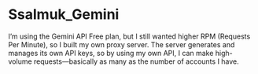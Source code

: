 # Ssalmuk_Gemini
I’m using the Gemini API Free plan, but I still wanted higher RPM (Requests Per Minute), so I built my own proxy server. The server generates and manages its own API keys, so by using my own API, I can make high-volume requests—basically as many as the number of accounts I have.
